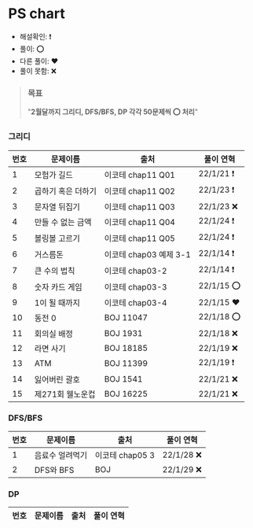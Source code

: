# PS chart

- 해설확인: ❗️
- 풀이: ⭕️
- 다른 풀이: ❤️
- 풀이 못함: ❌

> ### 목표
> 
> "**2월달까지 그리디, DFS/BFS, DP 각각 50문제씩 ⭕ 처리**"

### 그리디
| 번호 | 문제이름 | 출처 | 풀이 연혁 |
| --------- | ----------- | ----------- | ----------- |
| 1 | 모험가 길드 | 이코테 chap11 Q01 | 22/1/21 ❗️ |
| 2 | 곱하기 혹은 더하기 | 이코테 chap11 Q02 | 22/1/23 ❗️ |
| 3 | 문자열 뒤집기 | 이코테 chap11 Q03 | 22/1/23 ❌️ |
| 4 | 만들 수 없는 금액 | 이코테 chap11 Q04 | 22/1/24 ❗️  |
| 5 | 볼링볼 고르기 | 이코테 chap11 Q05 | 22/1/24 ❗️  |
| 6 | 거스름돈 | 이코테 chap03 예제 3-1 | 22/1/14 ❗️  |
| 7 | 큰 수의 법칙 | 이코테 chap03-2 | 22/1/14 ❗️  |
| 8 | 숫자 카드 게임 | 이코테 chap03-3 | 22/1/15 ⭕  |
| 9 | 1이 될 때까지 | 이코테 chap03-4 | 22/1/15 ❤️  |
| 10 | 동전 0 | BOJ 11047 | 22/1/18 ⭕ |
| 11 | 회의실 배정 | BOJ 1931 | 22/1/18 ❌ |
| 12 | 라면 사기 | BOJ 18185 | 22/1/19 ❌ |
| 13 | ATM | BOJ 11399 | 22/1/19 ❗ |
| 14 | 잃어버린 괄호 | BOJ 1541 | 22/1/21 ❌ |
| 15 | 제271회 웰노운컵 | BOJ 16225 | 22/1/21 ❌ |


### DFS/BFS
| 번호 | 문제이름 | 출처 | 풀이 연혁 |
| --------- |  ----------- | ----------- | ----------- |
| 1 | 음료수 얼려먹기 | 이코테 chap05 3 | 22/1/28 ❌️ |
| 2 | DFS와 BFS | BOJ | 22/1/29 ❌️ |

### DP
| 번호 | 문제이름 | 출처 | 풀이 연혁 |
| --------- |  ----------- | ----------- | ----------- |
